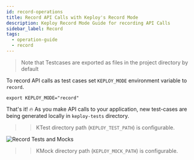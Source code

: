 ```yaml
---
id: record-operations
title: Record API Calls with Keploy's Record Mode
description: Keploy Record Mode Guide for recording API Calls
sidebar_label: Record
tags:
  - operation-guide
  - record
---
```


> Note that Testcases are exported as files in the project directory by default


To record API calls as test cases set `KEPLOY_MODE` environment variable to `record`.

```
export KEPLOY_MODE="record"
```

That's it! 🔥 As you make API calls to your application, new test-cases are being generated locally in  `keploy-tests` directory.

>> KTest directory path (`KEPLOY_TEST_PATH`) is configurable. 

![Record Tests and Mocks](/gif/record-tc.gif "Record Tests and Mocks")

>> KMock directory path (`KEPLOY_MOCK_PATH`) is configurable.